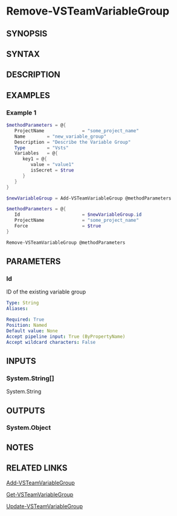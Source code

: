 <!-- #include "./common/header.md" -->

# Remove-VSTeamVariableGroup

## SYNOPSIS

<!-- #include "./synopsis/Remove-VSTeamVariableGroup.md" -->

## SYNTAX

## DESCRIPTION

<!-- #include "./synopsis/Remove-VSTeamVariableGroup.md" -->

## EXAMPLES

### Example 1

```powershell
$methodParameters = @{
   ProjectName              = "some_project_name"
   Name        = "new_variable_group"
   Description = "Describe the Variable Group"
   Type        = "Vsts"
   Variables   = @{
      key1 = @{
         value = "value1"
         isSecret = $true
      }
   }
}

$newVariableGroup = Add-VSTeamVariableGroup @methodParameters

$methodParameters = @{
   Id                       = $newVariableGroup.id
   ProjectName              = "some_project_name"
   Force                    = $true
}

Remove-VSTeamVariableGroup @methodParameters
```

## PARAMETERS

### Id

ID of the existing variable group

```yaml
Type: String
Aliases:

Required: True
Position: Named
Default value: None
Accept pipeline input: True (ByPropertyName)
Accept wildcard characters: False
```

<!-- #include "./params/projectName.md" -->

<!-- #include "./params/forcegroup.md" -->

## INPUTS

### System.String[]

System.String

## OUTPUTS

### System.Object

## NOTES

<!-- #include "./common/prerequisites.md" -->

## RELATED LINKS

<!-- #include "./common/related.md" -->

[Add-VSTeamVariableGroup](Add-VSTeamVariableGroup.md)

[Get-VSTeamVariableGroup](Get-VSTeamVariableGroup.md)

[Update-VSTeamVariableGroup](Update-VSTeamVariableGroup.md)
